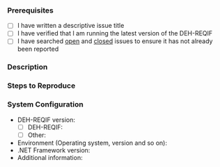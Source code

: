 ### Prerequisites

- [ ] I have written a descriptive issue title
- [ ] I have verified that I am running the latest version of the DEH-REQIF
- [ ] I have searched [open](https://github.com/STARIONGROUP/DEH-REQIF/issues) and [closed](https://github.com/STARIONGROUP/DEH-REQIF/issues?q=is%3Aissue+is%3Aclosed) issues to ensure it has not already been reported

### Description
<!-- A description of the bug or feature -->

### Steps to Reproduce
<!-- List of steps, sample code, failing test or link to a project that reproduces the behavior -->

### System Configuration
<!-- Tell us about the environment where you are experiencing the bug -->

- DEH-REQIF version:
  - [ ] DEH-REQIF:         
  - [ ] Other:              
- Environment (Operating system, version and so on):
- .NET Framework version:
- Additional information:

<!-- Thanks for reporting the issue to DEH-REQIF! -->